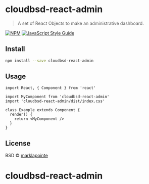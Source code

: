 # cloudbsd-react-admin

> A set of React Objects to make an administrative dashboard.

[![NPM](https://img.shields.io/npm/v/cloudbsd-react-admin.svg)](https://www.npmjs.com/package/cloudbsd-react-admin) [![JavaScript Style Guide](https://img.shields.io/badge/code_style-standard-brightgreen.svg)](https://standardjs.com)

## Install

```bash
npm install --save cloudbsd-react-admin
```

## Usage

```tsx
import React, { Component } from 'react'

import MyComponent from 'cloudbsd-react-admin'
import 'cloudbsd-react-admin/dist/index.css'

class Example extends Component {
  render() {
    return <MyComponent />
  }
}
```

## License

BSD © [marklapointe](https://github.com/marklapointe)
# cloudbsd-react-admin
